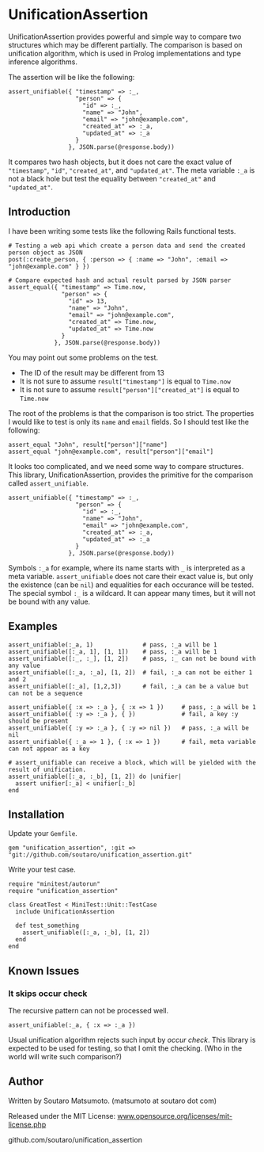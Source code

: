 # UnificationAssertion

UnificationAssertion provides powerful and simple way to compare two
structures which may be different partially. The comparison is based on
unification algorithm, which is used in Prolog implementations and
type inference algorithms.

The assertion will be like the following:

    assert_unifiable({ "timestamp" => :_,
                       "person" => {
                         "id" => :_,
                         "name" => "John",
                         "email" => "john@example.com",
                         "created_at" => :_a,
                         "updated_at" => :_a
                       }
                     }, JSON.parse(@response.body))

It compares two hash objects, but it does not care the exact value of
`"timestamp"`, `"id"`, `"created_at"`, and `"updated_at"`. The meta
variable `:_a` is not a black hole but test the equality between
`"created_at"` and `"updated_at"`.

## Introduction

I have been writing some tests like the following Rails functional
tests.

    # Testing a web api which create a person data and send the created person object as JSON
    post(:create_person, { :person => { :name => "John", :email => "john@example.com" } })
    
    # Compare expected hash and actual result parsed by JSON parser
    assert_equal({ "timestamp" => Time.now,
                   "person" => {
                     "id" => 13,
                     "name" => "John",
                     "email" => "john@example.com",
                     "created_at" => Time.now,
                     "updated_at" => Time.now
                   }
                 }, JSON.parse(@response.body))
  
You may point out some problems on the test.

* The ID of the result may be different from 13
* It is not sure to assume `result["timestamp"]` is equal to `Time.now`
* It is not sure to assume `result["person"]["created_at"]` is equal to `Time.now`

The root of the problems is that the comparison is too strict. The
properties I would like to test is only its `name` and `email`
fields. So I should test like the following:

    assert_equal "John", result["person"]["name"]
    assert_equal "john@example.com", result["person"]["email"]

It looks too complicated, and we need some way to compare structures.
This library, UnificationAssertion, provides the primitive for the
comparison called `assert_unifiable`.

    assert_unifiable({ "timestamp" => :_,
                       "person" => {
                         "id" => :_,
                         "name" => "John",
                         "email" => "john@example.com",
                         "created_at" => :_a,
                         "updated_at" => :_a
                       }
                     }, JSON.parse(@response.body))

Symbols `:_a` for example, where its name starts with `_` is
interpreted as a meta variable. `assert_unifiable` does not care their
exact value is, but only the existence (can be `nil`) and equalities
for each occurance will be tested. The special symbol `:_` is a
wildcard.  It can appear many times, but it will not be bound with any
value.

## Examples

    assert_unifiable(:_a, 1)              # pass, :_a will be 1
    assert_unifiable([:_a, 1], [1, 1])    # pass, :_a will be 1
    assert_unifiable([:_, :_], [1, 2])    # pass, :_ can not be bound with any value
    assert_unifiable([:_a, :_a], [1, 2])  # fail, :_a can not be either 1 and 2
    assert_unifiable([:_a], [1,2,3])      # fail, :_a can be a value but can not be a sequence
    
    assert_unifiable({ :x => :_a }, { :x => 1 })     # pass, :_a will be 1
    assert_unifiable({ :y => :_a }, { })             # fail, a key :y should be present
    assert_unifiable({ :y => :_a }, { :y => nil })   # pass, :_a will be nil
    assert_unifiable({ :_a => 1 }, { :x => 1 })      # fail, meta variable can not appear as a key
    
    # assert_unifiable can receive a block, which will be yielded with the result of unification.
    assert_unifiable([:_a, :_b], [1, 2]) do |unifier|
      assert unifier[:_a] < unifier[:_b]
    end

## Installation

Update your `Gemfile`.

    gem "unification_assertion", :git => "git://github.com/soutaro/unification_assertion.git"

Write your test case.

    require "minitest/autorun"
    require "unification_assertion"
    
    class GreatTest < MiniTest::Unit::TestCase
      include UnificationAssertion
      
      def test_something
        assert_unifiable([:_a, :_b], [1, 2])
      end
    end

## Known Issues

### It skips occur check

The recursive pattern can not be processed well.

    assert_unifiable(:_a, { :x => :_a })

Usual unification algorithm rejects such input by *occur check*.  This
library is expected to be used for testing, so that I omit the
checking. (Who in the world will write such comparison?)

## Author

Written by Soutaro Matsumoto. (matsumoto at soutaro dot com)

Released under the MIT License: www.opensource.org/licenses/mit-license.php

github.com/soutaro/unification_assertion
